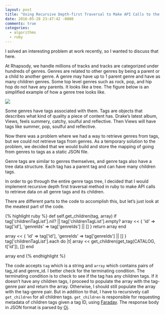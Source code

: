```yaml
---
layout: post
title: "Using Recursive Depth-first Traversal to Make API Calls to the Object’s Children"
date: 2016-05-28 23:47:42 -0800
comments: true
categories:
  - algorithms
  - ruby
---
```


I solved an interesting problem at work
recently, so I wanted to discuss that here.

At Rhapsody, we handle millions of tracks and
tracks are categorized under hundreds of genres.
Genres are related to other genres by being
a parent or a child to another genre. A genre
may have up to 1 parent genre and have as many
children genres. Some top level genres such as
rock, pop, and hip hop do not have any parents.
It looks like a tree. The figure below is an
simplified example of how a genre tree looks
like.

![](http://i.imgur.com/ynbGcss.png)

Some genres have tags associated with them.
Tags are objects that describes what kind of
quality a piece of content has. Drake’s latest
album, Views, feels summery, catchy, soulful
and reflective. Then Views will have tags like
summer, pop, soulful and reflective.

Now there was a problem where we had a way to
retrieve genres from tags, but we could not
retrieve tags from genres. As a temporary solution
to the problem, we decided that we would build and
store the mapping of going from genres to tags as
a static JSON file.

Genre tags are similar to genres themselves, and
genre tags also have a tree data structure. Each
tag has a parent tag and can have many children
tags.

In order to go through the entire genre tags tree,
I decided that I would implement recursive depth
first traversal method in ruby to make API calls to
retrieve data on all genre tags and its children.

There are different parts to the code to accomplish
this, but let’s just look at the meatest part of
the code.

{% highlight ruby %}
def self.get_children(tag, array)
  if tag['childrenTagList'].nil? || tag['childrenTagList'].empty?
    array << { 'id' => tag['id'], 'genreIds' => tag['genreIds'] || [] }
    return array
  end

  array << { 'id' => tag['id'], 'genreIds' => tag['genreIds'] || [] }
  tag['childrenTagList'].each do |t|
    array << get_children(get_tag(CATALOG, t['id']), [])
  end

  array
end
{% endhighlight %}

The code accepts `tag` which is a string and
`array` which contains pairs of tag_id and
genre_id. I better check for the terminating
condition. The terminating condition is to check
to see if the tag has any children tags. If it
doesn’t have any children tags, I proceed to
populate the array with the tag-genre pair and
return the array. Otherwise, I should still
populate the array with the tag-genre pair. But in
addition to that, I have to recursively call
`get_children` for all children tags.
`get_children` is responsible for requesting
metadata of children tags given a tag ID, using
[Faraday](https://github.com/lostisland/faraday).
The response body in JSON format is parsed by
[Oj](https://github.com/ohler55/oj).
